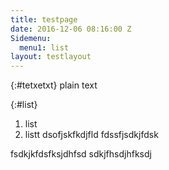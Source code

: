 ```yaml
---
title: testpage
date: 2016-12-06 08:16:00 Z
Sidemenu:
  menu1: list
layout: testlayout
---
```


{:#tetxetxt}
plain text

{:#list}
1. list
2. listt dsofjskfkdjfld
fdssfjsdkjfdsk

fsdkjkfdsfksjdhfsd
sdkjfhsdjhfksdj

